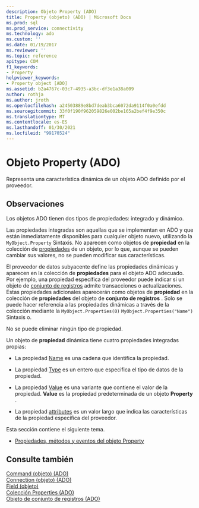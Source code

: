 ```yaml
---
description: Objeto Property (ADO)
title: Property (objeto) (ADO) | Microsoft Docs
ms.prod: sql
ms.prod_service: connectivity
ms.technology: ado
ms.custom: ''
ms.date: 01/19/2017
ms.reviewer: ''
ms.topic: reference
apitype: COM
f1_keywords:
- Property
helpviewer_keywords:
- Property object [ADO]
ms.assetid: b2a4767c-03c7-4935-a3bc-df3e1a38a009
author: rothja
ms.author: jroth
ms.openlocfilehash: a24503889e8bd7deab3bca6072da9114f0a0efdd
ms.sourcegitcommit: 33f0f190f962059826e002be165a2bef4f9e350c
ms.translationtype: MT
ms.contentlocale: es-ES
ms.lasthandoff: 01/30/2021
ms.locfileid: "99170524"
---
```

# <a name="property-object-ado"></a>Objeto Property (ADO)
Representa una característica dinámica de un objeto ADO definido por el proveedor.  
  
## <a name="remarks"></a>Observaciones  
 Los objetos ADO tienen dos tipos de propiedades: integrado y dinámico.  
  
 Las propiedades integradas son aquellas que se implementan en ADO y que están inmediatamente disponibles para cualquier objeto nuevo, utilizando la `MyObject.Property` Sintaxis. No aparecen como objetos de **propiedad** en la colección de [propiedades](./properties-collection-ado.md) de un objeto, por lo que, aunque se pueden cambiar sus valores, no se pueden modificar sus características.  
  
 El proveedor de datos subyacente define las propiedades dinámicas y aparecen en la colección de **propiedades** para el objeto ADO adecuado. Por ejemplo, una propiedad específica del proveedor puede indicar si un objeto de [conjunto de registros](./recordset-object-ado.md) admite transacciones o actualizaciones. Estas propiedades adicionales aparecerán como objetos de **propiedad** en la colección de **propiedades** del objeto de **conjunto de registros** . Solo se puede hacer referencia a las propiedades dinámicas a través de la colección mediante la `MyObject.Properties(0)` `MyObject.Properties("Name")` Sintaxis o.  
  
 No se puede eliminar ningún tipo de propiedad.  
  
 Un objeto de **propiedad** dinámica tiene cuatro propiedades integradas propias:  
  
-   La propiedad [Name](./name-property-ado.md) es una cadena que identifica la propiedad.  
  
-   La propiedad [Type](./type-property-ado.md) es un entero que especifica el tipo de datos de la propiedad.  
  
-   La propiedad [Value](./value-property-ado.md) es una variante que contiene el valor de la propiedad. **Value** es la propiedad predeterminada de un objeto **Property** .  
  
-   La propiedad [attributes](./attributes-property-ado.md) es un valor largo que indica las características de la propiedad específica del proveedor.  
  
 Esta sección contiene el siguiente tema.  
  
-   [Propiedades, métodos y eventos del objeto Property](./property-object-properties-methods-and-events.md)  
  
## <a name="see-also"></a>Consulte también  
 [Command (objeto) (ADO)](./command-object-ado.md)   
 [Connection (objeto) (ADO)](./connection-object-ado.md)   
 [Field (objeto)](./field-object.md)   
 [Colección Properties (ADO)](./properties-collection-ado.md)   
 [Objeto de conjunto de registros (ADO)](./recordset-object-ado.md)